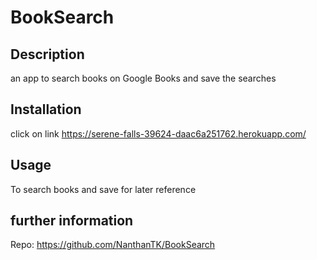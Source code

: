 # BookSearch

## Description
an app to search books on Google Books and save the searches

## Installation
click on link https://serene-falls-39624-daac6a251762.herokuapp.com/

## Usage
To search books and save for later reference

## further information
Repo: https://github.com/NanthanTK/BookSearch